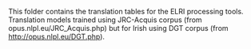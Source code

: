 This folder contains the translation tables for the ELRI processing tools.
Translation models trained using JRC-Acquis corpus (from opus.nlpl.eu/JRC_Acquis.php)
but for Irish using DGT corpus (from http://opus.nlpl.eu/DGT.php).
